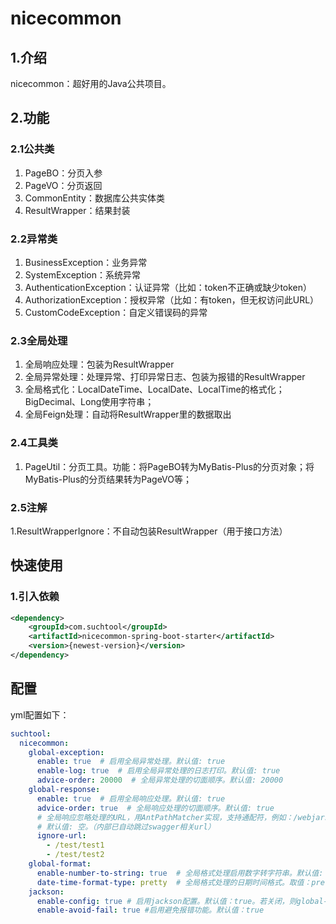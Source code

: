 # nicecommon

## 1.介绍
nicecommon：超好用的Java公共项目。

## 2.功能

### 2.1公共类

1. PageBO：分页入参
2. PageVO：分页返回
3. CommonEntity：数据库公共实体类
4. ResultWrapper：结果封装

### 2.2异常类

1. BusinessException：业务异常
2. SystemException：系统异常
3. AuthenticationException：认证异常（比如：token不正确或缺少token）
4. AuthorizationException：授权异常（比如：有token，但无权访问此URL）
5. CustomCodeException：自定义错误码的异常

### 2.3全局处理
1. 全局响应处理：包装为ResultWrapper
2. 全局异常处理：处理异常、打印异常日志、包装为报错的ResultWrapper
3. 全局格式化：LocalDateTime、LocalDate、LocalTime的格式化；BigDecimal、Long使用字符串；
4. 全局Feign处理：自动将ResultWrapper里的数据取出

### 2.4工具类
1. PageUtil：分页工具。功能：将PageBO转为MyBatis-Plus的分页对象；将MyBatis-Plus的分页结果转为PageVO等；

### 2.5注解
1.ResultWrapperIgnore：不自动包装ResultWrapper（用于接口方法）

## 快速使用

### 1.引入依赖
```xml
<dependency>
    <groupId>com.suchtool</groupId>
    <artifactId>nicecommon-spring-boot-starter</artifactId>
    <version>{newest-version}</version>
</dependency>

```
## 配置
yml配置如下：
```yaml
suchtool:
  nicecommon:
    global-exception:
      enable: true  # 启用全局异常处理。默认值: true
      enable-log: true  # 启用全局异常处理的日志打印。默认值: true
      advice-order: 20000  # 全局异常处理的切面顺序。默认值: 20000
    global-response:
      enable: true  # 启用全局响应处理。默认值: true
      advice-order: true  # 全局响应处理的切面顺序。默认值: true
      # 全局响应忽略处理的URL，用AntPathMatcher实现，支持通配符，例如：/webjars/**。
      # 默认值: 空。（内部已自动跳过swagger相关url）
      ignore-url:
        - /test/test1
        - /test/test2
    global-format:
      enable-number-to-string: true  # 全局格式处理启用数字转字符串。默认值: true
      date-time-format-type: pretty  # 全局格式处理的日期时间格式。取值：pretty（年月日 时分秒）、timestamp（时间戳）、none。默认值: pretty
    jackson:
      enable-config: true # 启用jackson配置。默认值：true。若关闭，则global-format的json格式化也会失效
      enable-avoid-fail: true #启用避免报错功能。默认值：true
```